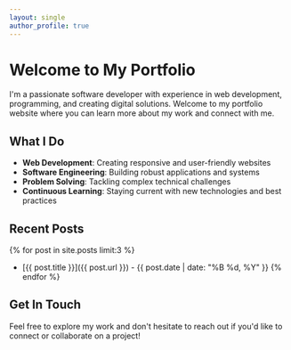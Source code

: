 ```yaml
---
layout: single
author_profile: true
---
```


# Welcome to My Portfolio

I'm a passionate software developer with experience in web development, programming, and creating digital solutions. Welcome to my portfolio website where you can learn more about my work and connect with me.

## What I Do

- **Web Development**: Creating responsive and user-friendly websites
- **Software Engineering**: Building robust applications and systems
- **Problem Solving**: Tackling complex technical challenges
- **Continuous Learning**: Staying current with new technologies and best practices

## Recent Posts

{% for post in site.posts limit:3 %}
- [{{ post.title }}]({{ post.url }}) - {{ post.date | date: "%B %d, %Y" }}
{% endfor %}

## Get In Touch

Feel free to explore my work and don't hesitate to reach out if you'd like to connect or collaborate on a project!
